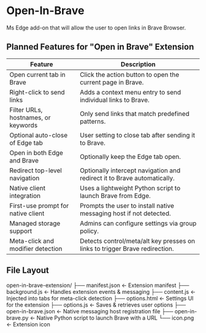 # Open-In-Brave
Ms Edge add-on that will allow the user to open links in Brave Browser.

## Planned Features for "Open in Brave" Extension

| Feature | Description |
| ------- | ----------- |
| Open current tab in Brave | Click the action button to open the current page in Brave. |
| Right-click to send links | Adds a context menu entry to send individual links to Brave. |
| Filter URLs, hostnames, or keywords | Only send links that match predefined patterns. |
| Optional auto-close of Edge tab | User setting to close tab after sending it to Brave. |
| Open in both Edge and Brave | Optionally keep the Edge tab open. |
| Redirect top-level navigation | Optionally intercept navigation and redirect it to Brave automatically. |
| Native client integration | Uses a lightweight Python script to launch Brave from Edge. |
| First-use prompt for native client | Prompts the user to install native messaging host if not detected. |
| Managed storage support | Admins can configure settings via group policy. |
| Meta-click and modifier detection | Detects control/meta/alt key presses on links to trigger Brave redirection. |

## File Layout

open-in-brave-extension/
├── manifest.json          ← Extension manifest
├── background.js          ← Handles extension events & messaging
├── content.js             ← Injected into tabs for meta-click detection
├── options.html           ← Settings UI for the extension
├── options.js             ← Saves & retrieves user options
├── open-in-brave.json     ← Native messaging host registration file
├── open-in-brave.py       ← Native Python script to launch Brave with a URL
└── icon.png               ← Extension icon


